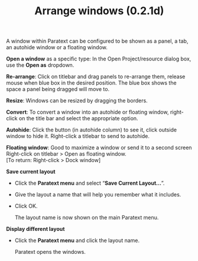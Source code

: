 ﻿---
title: Arrange windows (0.2.1d)
---
A window within Paratext can be configured to be shown as a panel, a tab, an autohide window or a floating window.

**Open a window** as a specific type: In the Open Project/resource dialog box, use the **Open as** dropdown.

**Re-arrange**: Click on titlebar and drag panels to re-arrange them, release mouse when blue box in the desired position. The blue box shows the space a panel being dragged will move to.

**Resize**: Windows can be resized by dragging the borders.

**Convert**: To convert a window into an autohide or floating window, right-click on the title bar and select the appropriate option.

**Autohide**: Click the button (in autohide column) to see it, click outside window to hide it. Right-click a titlebar to send to autohide.

**Floating window**: Good to maximize a window or send it to a second screen  
Right-click on titlebar \> Open as floating window.   
[To return: Right-click \> Dock window]

**Save current layout**

-   Click the **Paratext menu** and select “**Save Current Layout…**”.
-   Give the layout a name that will help you remember what it includes.
-   Click OK.

    The layout name is now shown on the main Paratext menu.

**Display different layout**

-   Click the **Paratext menu** and click the layout name.

    Paratext opens the windows.

